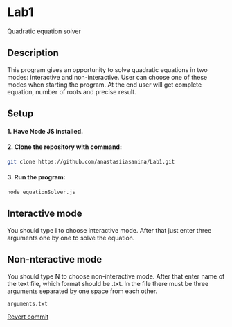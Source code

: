 # Lab1
Quadratic equation solver

## Description
This program gives an opportunity to solve quadratic equations in two modes: 
interactive and non-interactive. User can choose one of these modes when starting the program.
At the end user will get complete equation, number of roots and precise result. 

## Setup

#### 1. Have Node JS installed.

#### 2. Clone the repository with command:
```bash
git clone https://github.com/anastasiiasanina/Lab1.git
```
#### 3. Run the program:
```bash
node equationSolver.js
```

## Interactive mode
You should type I to choose interactive mode.
After that just enter three arguments one by one to solve the equation. 

## Non-nteractive mode
You should type N to choose non-interactive mode.
After that enter name of the text file, which format should be .txt.
In the file there must be three arguments separated by one space from each other.
```bash
arguments.txt
```
[Revert commit](https://github.com/anastasiiasanina/Lab1/commit/64bdfaaa1f4b8a2b404f2d7f8e6a201a72d00620)